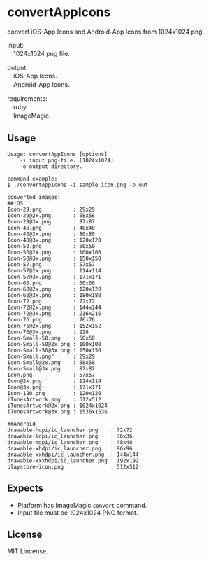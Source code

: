 convertAppIcons
===============

convert iOS-App Icons and Android-App Icons from 1024x1024 png.

input:<br>
　1024x1024 png file.<br>

output:<br>
　iOS-App Icons.<br>
　Android-App Icons.<br>

requirements:<br>
　ruby.<br>
　ImageMagic.<br>

## Usage

```
Usage: convertAppIcons [options]
    -i input png-file. [1024x1024]
    -o output directory.

command example:
$ ./convertAppIcons -i sample_icon.png -o out

converted images:
##iOS
Icon-29.png          : 29x29
Icon-29@2x.png       : 58x58
Icon-29@3x.png       : 87x87
Icon-40.png          : 40x40
Icon-40@2x.png       : 80x80
Icon-40@3x.png       : 120x120
Icon-50.png          : 50x50
Icon-50@2x.png       : 100x100
Icon-50@3x.png       : 150x150
Icon-57.png          : 57x57
Icon-57@2x.png       : 114x114
Icon-57@3x.png       : 171x171
Icon-60.png          : 60x60
Icon-60@2x.png       : 120x120
Icon-60@3x.png       : 180x180
Icon-72.png          : 72x72
Icon-72@2x.png       : 144x144
Icon-72@3x.png       : 216x216
Icon-76.png          : 76x76
Icon-76@2x.png       : 152x152
Icon-76@3x.png       : 228
Icon-Small-50.png    : 50x50
Icon-Small-50@2x.png : 100x100
Icon-Small-50@3x.png : 150x150
Icon-Small.png"      : 29x29
Icon-Small@2x.png    : 58x58
Icon-Small@3x.png    : 87x87
Icon.png             : 57x57
Icon@2x.png          : 114x114
Icon@3x.png          : 171x171
Icon-120.png         : 120x120
iTunesArtwork.png    : 512x512
iTunesArtwork@2x.png : 1024x1024
iTunesArtwork@3x.png : 1536x1536

##Android
drawable-hdpi/ic_launcher.png    : 72x72
drawable-ldpi/ic_launcher.png    : 36x36
drawable-mdpi/ic_launcher.png    : 48x48
drawable-xhdpi/ic_launcher.png   : 96x96
drawable-xxhdpi/ic_launcher.png  : 144x144
drawable-xxxhdpi/ic_launcher.png : 192x192
playstore-icon.png               : 512x512
````

## Expects
- Platform has ImageMagic `convert` command.
- Input file must be 1024x1024 PNG format.

## License
MIT Lincense.
